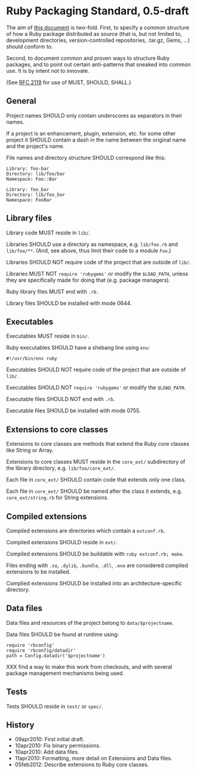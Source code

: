 Ruby Packaging Standard, 0.5-draft
==================================

The aim of [this document](http://chneukirchen.github.com/rps) is
two-fold.  First, to specify a common structure of how a Ruby package
distributed as source (that is, but not limited to, development
directories, version-controlled repositories, .tar.gz, Gems, ...)
should conform to.

Second, to document common and proven ways to structure Ruby packages,
and to point out certain anti-patterns that sneaked into common use.
It is by intent not to innovate.

(See [RFC 2119](http://www.ietf.org/rfc/rfc2119.txt) for use of
MUST, SHOULD, SHALL.)

## General

Project names SHOULD only contain underscores as separators in their names.

If a project is an enhancement, plugin, extension, etc. for some other
project it SHOULD contain a dash in the name between the original name
and the project's name.

File names and directory structure SHOULD correspond like this:

    Library: foo-bar
    Directory: lib/foo/bar
    Namespace: Foo::Bar
    
    Library: foo_bar
    Directory: lib/foo_bar
    Namespace: FooBar

## Library files

Library code MUST reside in `lib/`.

Libraries SHOULD use a directory as namespace, e.g. `lib/foo.rb` and
`lib/foo/**`.  (And, see above, thus limit their code to a module `Foo`.)

Libraries SHOULD NOT require code of the project that are outside of `lib/`.

Libraries MUST NOT `require 'rubygems'` or modify the `$LOAD_PATH`,
unless they are specifically made for doing that (e.g. package managers).

Ruby library files MUST end with `.rb.`

Library files SHOULD be installed with mode 0644.

## Executables

Executables MUST reside in `bin/`.

Ruby executables SHOULD have a shebang line using `env`:

    #!/usr/bin/env ruby

Executables SHOULD NOT require code of the project that are outside of `lib/`.

Executables SHOULD NOT `require 'rubygems'` or modify the `$LOAD_PATH`.

Executable files SHOULD NOT end with `.rb`.

Executable files SHOULD be installed with mode 0755.

## Extensions to core classes

Extensions to core classes are methods that extend the Ruby core classes like
String or Array.

Extensions to core classes MUST reside in the `core_ext/` subdirectory of the
library directory, e.g. `lib/foo/core_ext/`.

Each file in `core_ext/` SHOULD contain code that extends only one class.

Each file in `core_ext/` SHOULD be named after the class it extends, e.g.
`core_ext/string.rb` for String extensions.

## Compiled extensions

Compiled extensions are directories which contain a `extconf.rb`.

Compiled extensions SHOULD reside in `ext/`.

Compiled extensions SHOULD be buildable with `ruby extconf.rb; make`.

Files ending with `.so`, `.dylib`, `.bundle`, `.dll`, `.exe` are
considered compiled extensions to be installed.

Complied extensions SHOULD be installed into an architecture-specific
directory.

## Data files

Data files and resources of the project belong to `data/$projectname`.

Data files SHOULD be found at runtime using:

    require 'rbconfig'
    require 'rbconfig/datadir'
    path = Config.datadir('$projectname')

XXX find a way to make this work from checkouts, and with several
package management mechanisms being used.

## Tests

Tests SHOULD reside in `test/` or `spec/`.

## History

* 09apr2010: First initial draft.
* 10apr2010: Fix binary permissions.
* 10apr2010: Add data files.
* 11apr2010: Formatting, more detail on Extensions and Data files.
* 05feb2012: Describe extensions to Ruby core classes.
